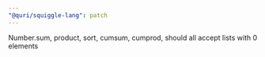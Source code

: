 ```yaml
---
"@quri/squiggle-lang": patch
---
```


Number.sum, product, sort, cumsum, cumprod, should all accept lists with 0 elements
